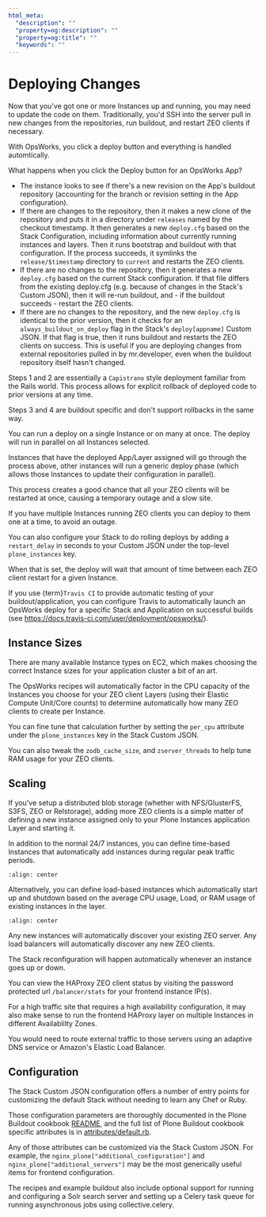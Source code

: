 ```yaml
---
html_meta:
  "description": ""
  "property=og:description": ""
  "property=og:title": ""
  "keywords": ""
---
```


# Deploying Changes

Now that you've got one or more Instances up and running, you may need to update the code on them.
Traditionally, you'd SSH into the server pull in new changes from the repositories, run buildout, and restart ZEO clients if necessary.

With OpsWorks, you click a deploy button and everything is handled automtically.

What happens when you click the Deploy button for an OpsWorks App?

- The instance looks to see if there's a new revision on the App's buildout repository (accounting for the branch or revision setting in the App configuration).
- If there are changes to the repository, then it makes a new clone of the repository and puts it in a directory under `releases` named by the checkout timestamp. It then generates a new `deploy.cfg` based on the Stack Configuration, including information about currently running instances and layers. Then it runs bootstrap and buildout with that configuration. If the process succeeds, it symlinks the `release/$timestamp` directory to `current` and restarts the ZEO clients.
- If there are no changes to the repository, then it generates a new `deploy.cfg` based on the current Stack configuration.
  If that file differs from the existing deploy.cfg (e.g. because of changes in the Stack's Custom JSON), then it will re-run buildout,
  and - if the buildout succeeds - restart the ZEO clients.
- If there are no changes to the repository, and the new `deploy.cfg` is identical to the prior version,
  then it checks for an `always_buildout_on_deploy` flag in the Stack's `deploy[appname]` Custom JSON.
  If that flag is true, then it runs buildout and restarts the ZEO clients on success.
  This is useful if you are deploying changes from external repositories pulled in by mr.developer, even when the buildout repository itself hasn't changed.

Steps 1 and 2 are essentially a `Capistrano` style deployment familiar from the Rails world.
This process allows for explicit rollback of deployed code to prior versions at any time.

Steps 3 and 4 are buildout specific and don't support rollbacks in the same way.

You can run a deploy on a single Instance or on many at once.
The deploy will run in parallel on all Instances selected.

Instances that have the deployed App/Layer assigned will go through the process above, other instances will run a generic deploy phase
(which allows those Instances to update their configuration in parallel).

This process creates a good chance that all your ZEO clients will be restarted at once, causing a temporary outage and a slow site.

If you have multiple Instances running ZEO clients you can deploy to them one at a time, to avoid an outage.

You can also configure your Stack to do rolling deploys by adding a `restart_delay` in seconds to your Custom
JSON under the top-level `plone_instances` key.

When that is set, the deploy will wait that amount of time between each ZEO client restart for a given Instance.

If you use {term}`Travis CI` to provide automatic testing of your buildout/application, you can configure Travis to automatically
launch an OpsWorks deploy for a specific Stack and Application on successful builds (see <https://docs.travis-ci.com/user/deployment/opsworks/>).

## Instance Sizes

There are many available Instance types on EC2, which makes choosing the correct Instance sizes for your application cluster a bit of an art.

The OpsWorks recipes will automatically factor in the CPU capacity of the Instances you choose for your ZEO client Layers
(using their Elastic Compute Unit/Core counts) to determine automatically how many ZEO clients to create per Instance.

You can fine tune that calculation further by setting the `per_cpu` attribute under the `plone_instances` key in the Stack Custom JSON.

You can also tweak the `zodb_cache_size`, and `zserver_threads` to help tune RAM usage for your ZEO clients.

## Scaling

If you've setup a distributed blob storage (whether with NFS/GlusterFS, S3FS, ZEO or Relstorage),
adding more ZEO clients is a simple matter of defining a new instance assigned only to your Plone Instances application Layer and starting it.

In addition to the normal 24/7 instances, you can define time-based Instances that automatically add instances during regular peak traffic periods.

```{figure} ../_static/time-based-instances.png
:align: center
```

Alternatively, you can define load-based instances which automatically start up and shutdown based on the average CPU usage, Load,
or RAM usage of existing instances in the layer.

```{figure} ../_static/load-based-instances.png
:align: center
```

Any new instances will automatically discover your existing ZEO server.
Any load balancers will automatically discover any new ZEO clients.

The Stack reconfiguration will happen automatically whenever an instance goes up or down.

You can view the HAProxy ZEO client status by visiting the password protected url `/balancer/stats` for your frontend instance IP(s).

For a high traffic site that requires a high availability configuration, it may also make sense to run the frontend HAProxy layer
on multiple Instances in different Availablilty Zones.

You would need to route external traffic to those servers using an adaptive DNS service or Amazon's Elastic Load Balancer.

## Configuration

The Stack Custom JSON configuration offers a number of entry points for customizing the default Stack without needing to learn any Chef or Ruby.

Those configuration parameters are thoroughly documented in the Plone Buildout cookbook [README],
and the full list of Plone Buildout cookbook specific attributes is in [attributes/default.rb].

Any of those attributes can be customized via the Stack Custom JSON.
For example, the `nginx_plone["additional_configuration"]` and `nginx_plone["additional_servers"]`
may be the most generically useful items for frontend configuration.

The recipes and example buildout also include optional support for running and configuring a Solr search server and setting
up a Celery task queue for running asynchronous jobs using collective.celery.

[attributes/default.rb]: https://github.com/alecpm/opsworks-web-python/blob/master/plone_buildout/attributes/default.rb
[readme]: https://github.com/alecpm/opsworks-web-python/blob/master/plone_buildout/README.md
